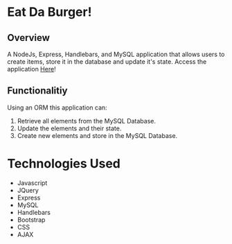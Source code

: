 # Eat Da Burger!

## Overview
A NodeJs, Express, Handlebars, and MySQL application that allows users to create items, store it in the database and update it's state. Access the application [Here](https://eat-a-burger-2019.herokuapp.com/)!

## Functionalitiy

Using an ORM this application can: 

1. Retrieve all elements from the MySQL Database.
2. Update the elements and their state.
3. Create new elements and store in the MySQL Database.


# Technologies Used
* Javascript
* JQuery
* Express
* MySQL
* Handlebars
* Bootstrap
* CSS
* AJAX

